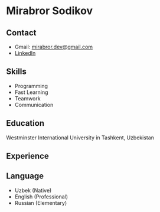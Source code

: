 # Mirabror Sodikov

## Contact
* Gmail: mirabror.dev@gmail.com
* [LinkedIn](https://www.linkedin.com/in/mirsadikov)

## Skills
* Programming
* Fast Learning
* Teamwork
* Communication

## Education
Westminster International University in Tashkent, Uzbekistan

## Experience

## Language
* Uzbek (Native)
* English (Professional)
* Russian (Elementary)